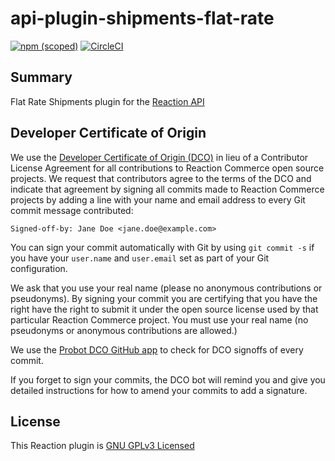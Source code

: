 # api-plugin-shipments-flat-rate

[![npm (scoped)](https://img.shields.io/npm/v/@reactioncommerce/api-plugin-shipments-flat-rate.svg)](https://www.npmjs.com/package/@reactioncommerce/api-plugin-shipments-flat-rate)
[![CircleCI](https://circleci.com/gh/reactioncommerce/api-plugin-shipments-flat-rate.svg?style=svg)](https://circleci.com/gh/reactioncommerce/api-plugin-shipments-flat-rate)

## Summary

Flat Rate Shipments plugin for the [Reaction API](https://github.com/reactioncommerce/reaction)

## Developer Certificate of Origin

We use the [Developer Certificate of Origin (DCO)](https://developercertificate.org/) in lieu of a Contributor License Agreement for all contributions to Reaction Commerce open source projects. We request that contributors agree to the terms of the DCO and indicate that agreement by signing all commits made to Reaction Commerce projects by adding a line with your name and email address to every Git commit message contributed:

```
Signed-off-by: Jane Doe <jane.doe@example.com>
```

You can sign your commit automatically with Git by using `git commit -s` if you have your `user.name` and `user.email` set as part of your Git configuration.

We ask that you use your real name (please no anonymous contributions or pseudonyms). By signing your commit you are certifying that you have the right have the right to submit it under the open source license used by that particular Reaction Commerce project. You must use your real name (no pseudonyms or anonymous contributions are allowed.)

We use the [Probot DCO GitHub app](https://github.com/apps/dco) to check for DCO signoffs of every commit.

If you forget to sign your commits, the DCO bot will remind you and give you detailed instructions for how to amend your commits to add a signature.

## License

This Reaction plugin is [GNU GPLv3 Licensed](./LICENSE.md)
